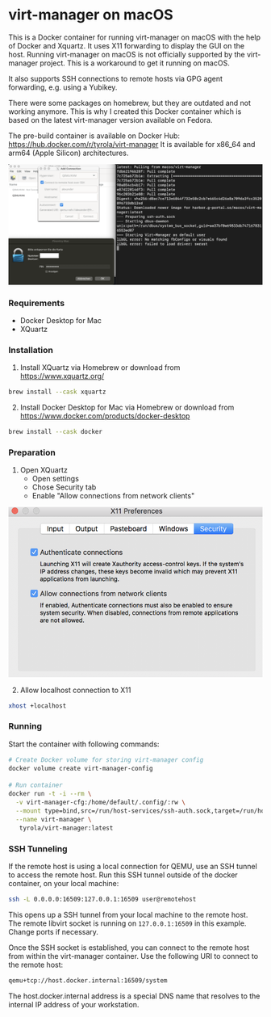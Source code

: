 virt-manager on macOS
=====================

This is a Docker container for running virt-manager on macOS with the help of Docker and Xquartz.
It uses X11 forwarding to display the GUI on the host. Running virt-manager on macOS is not officially supported by the virt-manager project.
This is a workaround to get it running on macOS. 

It also supports SSH connections to remote hosts via GPG agent forwarding, e.g. using a Yubikey.

There were some packages on homebrew, but they are outdated and not working anymore. This
is why I created this Docker container which is based on the latest virt-manager version available on Fedora.

The pre-build container is available on Docker Hub: https://hub.docker.com/r/tyrola/virt-manager
It is available for x86_64 and arm64 (Apple Silicon) architectures.

![virt-manager usage example](docs/usage.png)


### Requirements

- Docker Desktop for Mac
- XQuartz

### Installation

1. Install XQuartz via Homebrew or download from https://www.xquartz.org/
```bash
brew install --cask xquartz
```

2. Install Docker Desktop for Mac via Homebrew or download from https://www.docker.com/products/docker-desktop
```bash
brew install --cask docker
```

### Preparation

1. Open XQuartz
   - Open settings
   - Chose Security tab
   - Enable "Allow connections from network clients"

![XQuartz Settings Screenshot](docs/settings.png)

2. Allow localhost connection to X11
```bash
xhost +localhost
```

### Running

Start the container with following commands:

```bash
# Create Docker volume for storing virt-manager config
docker volume create virt-manager-config

# Run container
docker run -t -i --rm \
  -v virt-manager-cfg:/home/default/.config/:rw \
  --mount type=bind,src=/run/host-services/ssh-auth.sock,target=/run/host-services/ssh-auth.sock \
  --name virt-manager \
   tyrola/virt-manager:latest
```

### SSH Tunneling

If the remote host is using a local connection for QEMU, use an SSH tunnel to access the remote host.
Run this SSH tunnel outside of the docker container, on your local machine:

```bash
ssh -L 0.0.0.0:16509:127.0.0.1:16509 user@remotehost
```

This opens up a SSH tunnel from your local machine to the remote host. The remote libvirt
socket is running on `127.0.0.1:16509` in this example. Change ports if necessary.

Once the SSH socket is established, you can connect to the remote host from within the virt-manager container.
Use the following URI to connect to the remote host:

```bash
qemu+tcp://host.docker.internal:16509/system
```

The host.docker.internal address is a special DNS name that resolves to the internal
IP address of your workstation.